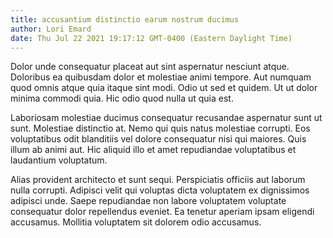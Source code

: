 ```yaml
---
title: accusantium distinctio earum nostrum ducimus
author: Lori Emard
date: Thu Jul 22 2021 19:17:12 GMT-0400 (Eastern Daylight Time)
---
```

Dolor unde consequatur placeat aut sint aspernatur nesciunt atque. Doloribus ea quibusdam dolor et molestiae animi tempore. Aut numquam quod omnis atque quia itaque sint modi. Odio ut sed et quidem. Ut ut dolor minima commodi quia. Hic odio quod nulla ut quia est.

 Laboriosam molestiae ducimus consequatur recusandae aspernatur sunt ut sunt. Molestiae distinctio at. Nemo qui quis natus molestiae corrupti. Eos voluptatibus odit blanditiis vel dolore consequatur nisi qui maiores. Quis illum ab animi aut. Hic aliquid illo et amet repudiandae voluptatibus et laudantium voluptatum.

 Alias provident architecto et sunt sequi. Perspiciatis officiis aut laborum nulla corrupti. Adipisci velit qui voluptas dicta voluptatem ex dignissimos adipisci unde. Saepe repudiandae non labore voluptatem voluptate consequatur dolor repellendus eveniet. Ea tenetur aperiam ipsam eligendi accusamus. Mollitia voluptatem sit dolorem odio accusamus.